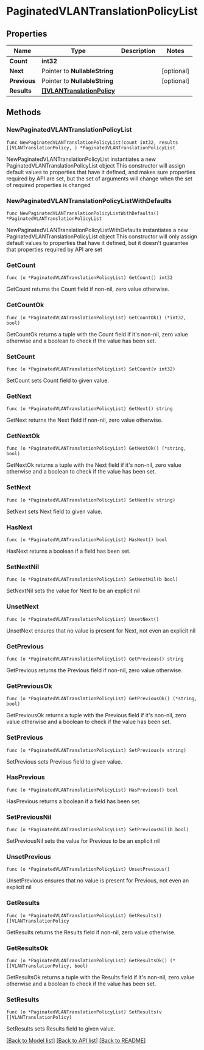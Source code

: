 # PaginatedVLANTranslationPolicyList

## Properties

Name | Type | Description | Notes
------------ | ------------- | ------------- | -------------
**Count** | **int32** |  | 
**Next** | Pointer to **NullableString** |  | [optional] 
**Previous** | Pointer to **NullableString** |  | [optional] 
**Results** | [**[]VLANTranslationPolicy**](VLANTranslationPolicy.md) |  | 

## Methods

### NewPaginatedVLANTranslationPolicyList

`func NewPaginatedVLANTranslationPolicyList(count int32, results []VLANTranslationPolicy, ) *PaginatedVLANTranslationPolicyList`

NewPaginatedVLANTranslationPolicyList instantiates a new PaginatedVLANTranslationPolicyList object
This constructor will assign default values to properties that have it defined,
and makes sure properties required by API are set, but the set of arguments
will change when the set of required properties is changed

### NewPaginatedVLANTranslationPolicyListWithDefaults

`func NewPaginatedVLANTranslationPolicyListWithDefaults() *PaginatedVLANTranslationPolicyList`

NewPaginatedVLANTranslationPolicyListWithDefaults instantiates a new PaginatedVLANTranslationPolicyList object
This constructor will only assign default values to properties that have it defined,
but it doesn't guarantee that properties required by API are set

### GetCount

`func (o *PaginatedVLANTranslationPolicyList) GetCount() int32`

GetCount returns the Count field if non-nil, zero value otherwise.

### GetCountOk

`func (o *PaginatedVLANTranslationPolicyList) GetCountOk() (*int32, bool)`

GetCountOk returns a tuple with the Count field if it's non-nil, zero value otherwise
and a boolean to check if the value has been set.

### SetCount

`func (o *PaginatedVLANTranslationPolicyList) SetCount(v int32)`

SetCount sets Count field to given value.


### GetNext

`func (o *PaginatedVLANTranslationPolicyList) GetNext() string`

GetNext returns the Next field if non-nil, zero value otherwise.

### GetNextOk

`func (o *PaginatedVLANTranslationPolicyList) GetNextOk() (*string, bool)`

GetNextOk returns a tuple with the Next field if it's non-nil, zero value otherwise
and a boolean to check if the value has been set.

### SetNext

`func (o *PaginatedVLANTranslationPolicyList) SetNext(v string)`

SetNext sets Next field to given value.

### HasNext

`func (o *PaginatedVLANTranslationPolicyList) HasNext() bool`

HasNext returns a boolean if a field has been set.

### SetNextNil

`func (o *PaginatedVLANTranslationPolicyList) SetNextNil(b bool)`

 SetNextNil sets the value for Next to be an explicit nil

### UnsetNext
`func (o *PaginatedVLANTranslationPolicyList) UnsetNext()`

UnsetNext ensures that no value is present for Next, not even an explicit nil
### GetPrevious

`func (o *PaginatedVLANTranslationPolicyList) GetPrevious() string`

GetPrevious returns the Previous field if non-nil, zero value otherwise.

### GetPreviousOk

`func (o *PaginatedVLANTranslationPolicyList) GetPreviousOk() (*string, bool)`

GetPreviousOk returns a tuple with the Previous field if it's non-nil, zero value otherwise
and a boolean to check if the value has been set.

### SetPrevious

`func (o *PaginatedVLANTranslationPolicyList) SetPrevious(v string)`

SetPrevious sets Previous field to given value.

### HasPrevious

`func (o *PaginatedVLANTranslationPolicyList) HasPrevious() bool`

HasPrevious returns a boolean if a field has been set.

### SetPreviousNil

`func (o *PaginatedVLANTranslationPolicyList) SetPreviousNil(b bool)`

 SetPreviousNil sets the value for Previous to be an explicit nil

### UnsetPrevious
`func (o *PaginatedVLANTranslationPolicyList) UnsetPrevious()`

UnsetPrevious ensures that no value is present for Previous, not even an explicit nil
### GetResults

`func (o *PaginatedVLANTranslationPolicyList) GetResults() []VLANTranslationPolicy`

GetResults returns the Results field if non-nil, zero value otherwise.

### GetResultsOk

`func (o *PaginatedVLANTranslationPolicyList) GetResultsOk() (*[]VLANTranslationPolicy, bool)`

GetResultsOk returns a tuple with the Results field if it's non-nil, zero value otherwise
and a boolean to check if the value has been set.

### SetResults

`func (o *PaginatedVLANTranslationPolicyList) SetResults(v []VLANTranslationPolicy)`

SetResults sets Results field to given value.



[[Back to Model list]](../README.md#documentation-for-models) [[Back to API list]](../README.md#documentation-for-api-endpoints) [[Back to README]](../README.md)


